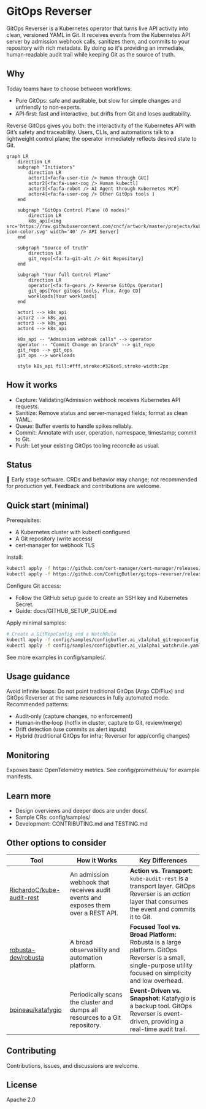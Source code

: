 # GitOps Reverser

GitOps Reverser is a Kubernetes operator that turns live API activity into clean, versioned YAML in Git. It receives events from the Kubernetes API server by admission webhook calls, sanitizes them, and commits to your repository with rich metadata. By doing so it's providing an immediate, human‑readable audit trail while keeping Git as the source of truth.

## Why

Today teams have to choose between workflows:
- Pure GitOps: safe and auditable, but slow for simple changes and unfriendly to non‑experts.
- API‑first: fast and interactive, but drifts from Git and loses auditability.

Reverse GitOps gives you both: the interactivity of the Kubernetes API with Git’s safety and traceability. Users, CLIs, and automations talk to a lightweight control plane; the operator immediately reflects desired state to Git.

```mermaid
graph LR
    direction LR
    subgraph "Initiators"
        direction LR
        actor1[<fa:fa-user-tie /> Human through GUI]
        actor2[<fa:fa-user-cog /> Human kubectl]
        actor3[<fa:fa-robot /> AI Agent through Kubernetes MCP]
        actor4[<fa:fa-user-cog /> Other GitOps tools ]
    end

    subgraph "GitOps Control Plane (0 nodes)"
        direction LR
        k8s_api[<img src='https://raw.githubusercontent.com/cncf/artwork/master/projects/kubernetes/icon/color/kubernetes-icon-color.svg' width='40' /> API Server]
    end

    subgraph "Source of truth"
        direction LR
        git_repo[<fa:fa-git-alt /> Git Repository]
    end

    subgraph "Your full Control Plane"
        direction LR
        operator[<fa:fa-gears /> Reverse GitOps Operator]
        git_ops[Your gitops tools, Flux, Argo CD]
        workloads[Your workloads]
    end

    actor1 --> k8s_api
    actor2 --> k8s_api
    actor3 --> k8s_api
    actor4 --> k8s_api

    k8s_api -- "Admission webhook calls" --> operator
    operator -- "Commit Change on branch" --> git_repo
    git_repo --> git_ops
    git_ops --> workloads

    style k8s_api fill:#fff,stroke:#326ce5,stroke-width:2px
```

## How it works

- Capture: Validating/Admission webhook receives Kubernetes API requests.
- Sanitize: Remove status and server‑managed fields; format as clean YAML.
- Queue: Buffer events to handle spikes reliably.
- Commit: Annotate with user, operation, namespace, timestamp; commit to Git.
- Push: Let your existing GitOps tooling reconcile as usual.

## Status

🚨 Early stage software. CRDs and behavior may change; not recommended for production yet. Feedback and contributions are welcome.

## Quick start (minimal)

Prerequisites:
- A Kubernetes cluster with kubectl configured
- A Git repository (write access)
- cert‑manager for webhook TLS

Install:
```bash
kubectl apply -f https://github.com/cert-manager/cert-manager/releases/download/v1.16.2/cert-manager.yaml
kubectl apply -f https://github.com/ConfigButler/gitops-reverser/releases/latest/download/install.yaml
```

Configure Git access:
- Follow the GitHub setup guide to create an SSH key and Kubernetes Secret.
- Guide: docs/GITHUB_SETUP_GUIDE.md

Apply minimal samples:
```bash
# Create a GitRepoConfig and a WatchRule
kubectl apply -f config/samples/configbutler.ai_v1alpha1_gitrepoconfig.yaml
kubectl apply -f config/samples/configbutler.ai_v1alpha1_watchrule.yaml
```

See more examples in config/samples/.

## Usage guidance

Avoid infinite loops: Do not point traditional GitOps (Argo CD/Flux) and GitOps Reverser at the same resources in fully automated mode. Recommended patterns:
- Audit‑only (capture changes, no enforcement)
- Human‑in‑the‑loop (hotfix in cluster, capture to Git, review/merge)
- Drift detection (use commits as alert inputs)
- Hybrid (traditional GitOps for infra; Reverser for app/config changes)

## Monitoring

Exposes basic OpenTelemetry metrics. See config/prometheus/ for example manifests.

## Learn more

- Design overviews and deeper docs are under docs/.
- Sample CRs: config/samples/
- Development: CONTRIBUTING.md and TESTING.md

## Other options to consider

| **Tool** | **How it Works** | **Key Differences** | 
|---|---|---|
| [RichardoC/kube-audit-rest](https://github.com/RichardoC/kube-audit-rest) | An admission webhook that receives audit events and exposes them over a REST API. | **Action vs. Transport:** `kube-audit-rest` is a transport layer. GitOps Reverser is an *action* layer that consumes the event and commits it to Git. | 
| [robusta-dev/robusta](https://github.com/robusta-dev/robusta) | A broad observability and automation platform. | **Focused Tool vs. Broad Platform:** Robusta is a large platform. GitOps Reverser is a small, single-purpose utility focused on simplicity and low overhead. | 
| [bpineau/katafygio](https://github.com/bpineau/katafygio) | Periodically scans the cluster and dumps all resources to a Git repository. | **Event-Driven vs. Snapshot:** Katafygio is a backup tool. GitOps Reverser is event-driven, providing a real-time audit trail. | 

## Contributing

Contributions, issues, and discussions are welcome.

## License

Apache 2.0
